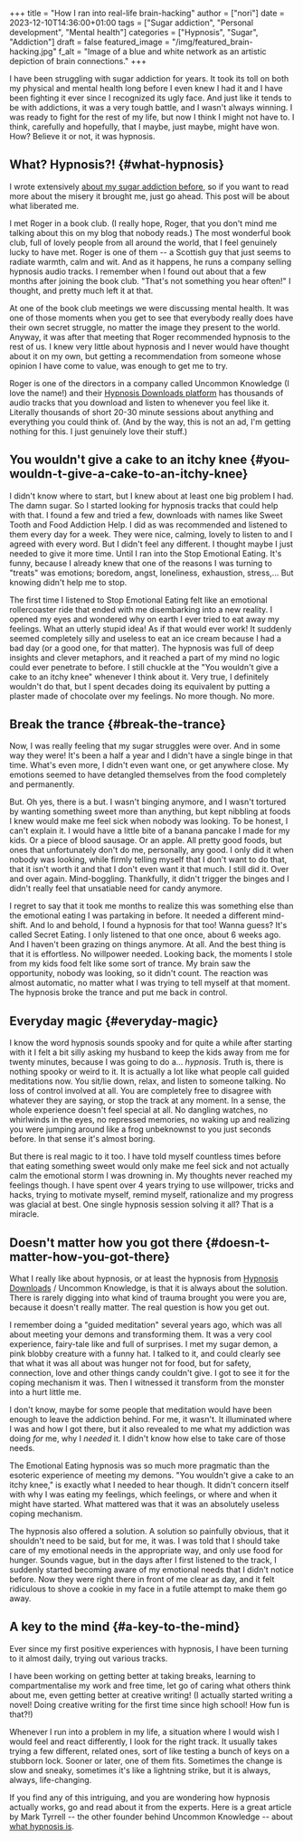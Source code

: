 +++
title = "How I ran into real-life brain-hacking"
author = ["nori"]
date = 2023-12-10T14:36:00+01:00
tags = ["Sugar addiction", "Personal development", "Mental health"]
categories = ["Hypnosis", "Sugar", "Addiction"]
draft = false
featured_image = "/img/featured_brain-hacking.jpg"
f_alt = "Image of a blue and white network as an artistic depiction of brain connections."
+++

I have been struggling with sugar addiction for years. It took its toll on both my physical and mental health long before I even knew I had it and I have been fighting it ever since I recognized its ugly face. And just like it tends to be with addictions, it was a very tough battle, and I wasn't always winning. I was ready to fight for the rest of my life, but now I think I might not have to. I think, carefully and hopefully, that I maybe, just maybe, might have won. How? Believe it or not, it was hypnosis.


## What? Hypnosis?! {#what-hypnosis}

I wrote extensively [about my sugar addiction before](https://noriparelius.com/post/blind-spot/), so if you want to read more about the misery it brought me, just go ahead. This post will be about what liberated me.

I met Roger in a book club. (I really hope, Roger, that you don't mind me talking about this on my blog that nobody reads.) The most wonderful book club, full of lovely people from all around the world, that I feel genuinely lucky to have met. Roger is one of them -- a Scottish guy that just seems to radiate warmth, calm and wit. And as it happens, he runs a company selling hypnosis audio tracks. I remember when I found out about that a few months after joining the book club. "That's not something you hear often!" I thought, and pretty much left it at that.

At one of the book club meetings we were discussing mental health. It was one of those moments when you get to see that everybody really does have their own secret struggle, no matter the image they present to the world. Anyway, it was after that meeting that Roger recommended hypnosis to the rest of us. I knew very little about hypnosis and I never would have thought about it on my own, but getting a recommendation from someone whose opinion I have come to value, was enough to get me to try.

Roger is one of the directors in a company called Uncommon Knowledge (I love the name!) and their [Hypnosis Downloads platform](https://www.hypnosisdownloads.com/) has thousands of audio tracks that you download and listen to whenever you feel like it. Literally thousands of short 20-30 minute sessions about anything and everything you could think of. (And by the way, this is not an ad, I'm getting nothing for this. I just genuinely love their stuff.)


## You wouldn't give a cake to an itchy knee {#you-wouldn-t-give-a-cake-to-an-itchy-knee}

I didn't know where to start, but I knew about at least one big problem I had. The damn sugar. So I started looking for hypnosis tracks that could help with that. I found a few and tried a few, downloads with names like Sweet Tooth and Food Addiction Help. I did as was recommended and listened to them every day for a week. They were nice, calming, lovely to listen to and I agreed with every word. But I didn't feel any different. I thought maybe I just needed to give it more time. Until I ran into the Stop Emotional Eating. It's funny, because I already knew that one of the reasons I was turning to "treats" was emotions; boredom, angst, loneliness, exhaustion, stress,... But knowing didn't help me to stop.

The first time I listened to Stop Emotional Eating felt like an emotional rollercoaster ride that ended with me disembarking into a new reality. I opened my eyes and wondered why on earth I ever tried to eat away my feelings. What an utterly stupid idea! As if that would ever work! It suddenly seemed completely silly and useless to eat an ice cream because I had a bad day (or a good one, for that matter). The hypnosis was full of deep insights and clever metaphors, and it reached a part of my mind no logic could ever penetrate to before. I still chuckle at the "You wouldn't give a cake to an itchy knee" whenever I think about it. Very true, I definitely wouldn't do that, but I spent decades doing its equivalent by putting a plaster made of chocolate over my feelings. No more though. No more.


## Break the trance {#break-the-trance}

Now, I was really feeling that my sugar struggles were over. And in some way they were! It's been a half a year and I didn't have a single binge in that time. What's even more, I didn't even want one, or get anywhere close. My emotions seemed to have detangled themselves from the food completely and permanently.

But. Oh yes, there is a but. I wasn't binging anymore, and I wasn't tortured by wanting something sweet more than anything, but kept nibbling at foods I knew would make me feel sick when nobody was looking. To be honest, I can't explain it. I would have a little bite of a banana pancake I made for my kids. Or a piece of blood sausage. Or an apple. All pretty good foods, but ones that unfortunately don't do me, personally, any good. I only did it when nobody was looking, while firmly telling myself that I don't want to do that, that it isn't worth it and that I don't even want it that much. I still did it. Over and over again. Mind-boggling. Thankfully, it didn't trigger the binges and I didn't really feel that unsatiable need for candy anymore.

I regret to say that it took me months to realize this was something else than the emotional eating I was partaking in before. It needed a different mind-shift. And lo and behold, I found a hypnosis for that too! Wanna guess? It's called Secret Eating. I only listened to that one once, about 6 weeks ago. And I haven't been grazing on things anymore. At all. And the best thing is that it is effortless. No willpower needed. Looking back, the moments I stole from my kids food felt like some sort of trance. My brain saw the opportunity, nobody was looking, so it didn't count. The reaction was almost automatic, no matter what I was trying to tell myself at that moment. The hypnosis broke the trance and put me back in control.


## Everyday magic {#everyday-magic}

I know the word hypnosis sounds spooky and for quite a while after starting with it I felt a bit silly asking my husband to keep the kids away from me for twenty minutes, because I was going to do a... _hypnosis_. Truth is, there is nothing spooky or weird to it. It is actually a lot like what people call guided meditations now. You sit/lie down, relax, and listen to someone talking. No loss of control involved at all. You are completely free to disagree with whatever they are saying, or stop the track at any moment. In a sense, the whole experience doesn't feel special at all. No dangling watches, no whirlwinds in the eyes, no repressed memories, no waking up and realizing you were jumping around like a frog unbeknownst to you just seconds before. In that sense it's almost boring.

But there is real magic to it too. I have told myself countless times before that eating something sweet would only make me feel sick and not actually calm the emotional storm I was drowning in. My thoughts never reached my feelings though. I have spent over 4 years trying to use willpower, tricks and hacks, trying to motivate myself, remind myself, rationalize and my progress was glacial at best. One single hypnosis session solving it all? That is a miracle.


## Doesn't matter how you got there {#doesn-t-matter-how-you-got-there}

What I really like about hypnosis, or at least the hypnosis from [Hypnosis Downloads](https://www.hypnosisdownloads.com/) / Uncommon Knowledge, is that it is always about the solution. There is rarely digging into what kind of trauma brought you were you are, because it doesn't really matter. The real question is how you get out.

I remember doing a "guided meditation" several years ago, which was all about meeting your demons and transforming them. It was a very cool experience, fairy-tale like and full of surprises. I met my sugar demon, a pink blobby creature with a funny hat. I talked to it, and could clearly see that what it was all about was hunger not for food, but for safety, connection, love and other things candy couldn't give. I got to see it for the coping mechanism it was. Then I  witnessed it transform from the monster into a hurt little me.

I don't know, maybe for some people that meditation would have been enough to leave the addiction behind. For me, it wasn't. It illuminated where I was and how I got there, but it also revealed to me what my addiction was doing _for_ me, why I _needed_ it. I didn't know how else to take care of those needs.

The Emotional Eating hypnosis was so much more pragmatic than the esoteric experience of meeting my demons. "You wouldn't give a cake to an itchy knee," is exactly what I needed to hear though. It didn't concern itself with why I was eating my feelings, which feelings, or where and when it might have started. What mattered was that it was an absolutely useless coping mechanism.

The hypnosis also offered a solution. A solution so painfully obvious, that it shouldn't need to be said, but for me, it was. I was told that I should take care of my emotional needs in the appropriate way, and only use food for hunger. Sounds vague, but in the days after I first listened to the track, I suddenly started becoming aware of my emotional needs that I didn't notice before. Now they were right there in front of me clear as day, and it felt ridiculous to shove a cookie in my face in a futile attempt to make them go away.


## A key to the mind {#a-key-to-the-mind}

Ever since my first positive experiences with hypnosis, I have been turning to it almost daily, trying out various tracks.

I have been working on getting better at taking breaks, learning to compartmentalise my work and free time, let go of caring what others think about me, even getting better at creative writing! (I actually started writing a novel! Doing creative writing for the first time since high school! How fun is that?!)

Whenever I run into a problem in my life, a situation where I would wish I would feel and react differently, I look for the right track. It usually takes trying a few different, related ones, sort of like testing a bunch of keys on a stubborn lock. Sooner or later, one of them fits. Sometimes the change is slow and sneaky, sometimes it's like a lightning strike, but it is always, always, life-changing.

If you find any of this intriguing, and you are wondering how hypnosis actually works, go and read about it from the experts. Here is a great article by Mark Tyrrell -- the other founder behind Uncommon Knowledge -- about [what hypnosis is](https://www.hypnosisdownloads.com/blog/hypnosis-what-is-it-and-how-does-it-work).
